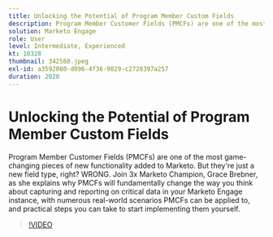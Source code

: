 ```yaml
---
title: Unlocking the Potential of Program Member Custom Fields
description: Program Member Customer Fields (PMCFs) are one of the most game-changing pieces of new functionality added to Marketo.
solution: Marketo Engage
role: User
level: Intermediate, Experienced
kt: 10328
thumbnail: 342560.jpeg
exl-id: a3592080-d096-4f36-9829-c2728397a257
duration: 2028
---
```

# Unlocking the Potential of Program Member Custom Fields

Program Member Customer Fields (PMCFs) are one of the most game-changing pieces of new functionality added to Marketo. But they're just a new field type, right? WRONG. Join 3x Marketo Champion, Grace Brebner, as she explains why PMCFs will fundamentally change the way you think about capturing and reporting on critical data in your Marketo Engage instance, with numerous real-world scenarios PMCFs can be applied to, and practical steps you can take to start implementing them yourself.

>[!VIDEO](https://video.tv.adobe.com/v/342560/?quality=12&learn=on)
